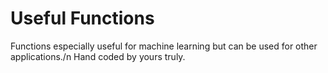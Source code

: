 # Useful Functions
Functions especially useful for machine learning but can be used for other applications./n
Hand coded by yours truly.

